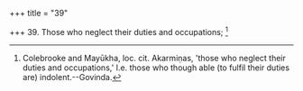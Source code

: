+++
title = "39"

+++
39. Those who neglect their duties and occupations; [^34] 


[^34]:  Colebrooke and Mayūkha, loc. cit. Akarmiṇas, 'those who neglect their duties and occupations,' I.e. those who though able (to fulfil their duties are) indolent.--Govinda.

